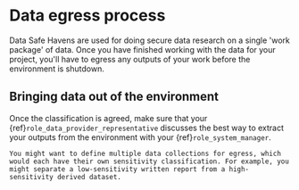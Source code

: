 # Data egress process

Data Safe Havens are used for doing secure data research on a single 'work package' of data.
Once you have finished working with the data for your project, you'll have to egress any outputs of your work before the environment is shutdown.

## Bringing data out of the environment

Once the classification is agreed, make sure that your {ref}`role_data_provider_representative` discusses the best way to extract your outputs from the environment with your {ref}`role_system_manager`.

```{note}
You might want to define multiple data collections for egress, which would each have their own sensitivity classification. For example, you might separate a low-sensitivity written report from a high-sensitivity derived dataset.
```
